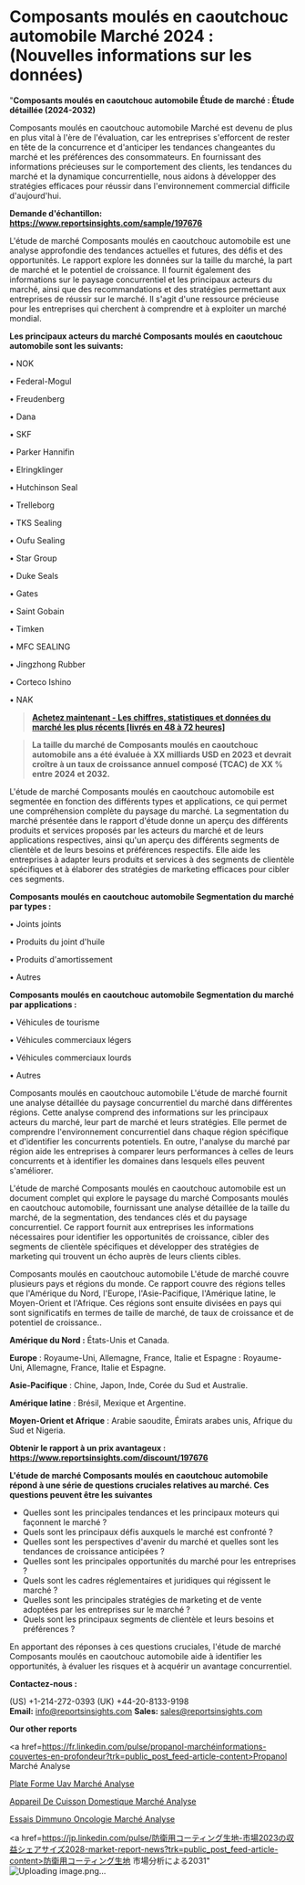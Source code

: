 # Composants moulés en caoutchouc automobile Marché 2024 : (Nouvelles informations sur les données)

"<strong>Composants moulés en caoutchouc automobile Étude de marché : Étude détaillée (2024-2032)</strong>

Composants moulés en caoutchouc automobile Marché est devenu de plus en plus vital à l'ère de l'évaluation, car les entreprises s'efforcent de rester en tête de la concurrence et d'anticiper les tendances changeantes du marché et les préférences des consommateurs. En fournissant des informations précieuses sur le comportement des clients, les tendances du marché et la dynamique concurrentielle, nous aidons à développer des stratégies efficaces pour réussir dans l'environnement commercial difficile d'aujourd'hui.

<strong>Demande d'échantillon: <a href=https://www.reportsinsights.com/sample/197676>https://www.reportsinsights.com/sample/197676</a></strong>

L'étude de marché Composants moulés en caoutchouc automobile est une analyse approfondie des tendances actuelles et futures, des défis et des opportunités. Le rapport explore les données sur la taille du marché, la part de marché et le potentiel de croissance. Il fournit également des informations sur le paysage concurrentiel et les principaux acteurs du marché, ainsi que des recommandations et des stratégies permettant aux entreprises de réussir sur le marché. Il s'agit d'une ressource précieuse pour les entreprises qui cherchent à comprendre et à exploiter un marché mondial.

<strong>Les principaux acteurs du marché Composants moulés en caoutchouc automobile sont les suivants:</strong>

• NOK

• Federal-Mogul

• Freudenberg

• Dana

• SKF

• Parker Hannifin

• Elringklinger

• Hutchinson Seal

• Trelleborg

• TKS Sealing

• Oufu Sealing

• Star Group

• Duke Seals

• Gates

• Saint Gobain

• Timken

• MFC SEALING

• Jingzhong Rubber

• Corteco Ishino

• NAK
<blockquote><a href=https://www.reportsinsights.com/buynow/197676><span style=text-decoration: underline;><strong>Achetez maintenant - Les chiffres, statistiques et données du marché les plus récents [livrés en 48 à 72 heures]</strong></span></a></blockquote>
<blockquote><span style=text-decoration: underline;><strong>La taille du marché de Composants moulés en caoutchouc automobile ans a été évaluée à XX milliards USD en 2023 et devrait croître à un taux de croissance annuel composé (TCAC) de XX % entre 2024 et 2032.</strong></span></blockquote>
L'étude de marché Composants moulés en caoutchouc automobile est segmentée en fonction des différents types et applications, ce qui permet une compréhension complète du paysage du marché. La segmentation du marché présentée dans le rapport d'étude donne un aperçu des différents produits et services proposés par les acteurs du marché et de leurs applications respectives, ainsi qu'un aperçu des différents segments de clientèle et de leurs besoins et préférences respectifs. Elle aide les entreprises à adapter leurs produits et services à des segments de clientèle spécifiques et à élaborer des stratégies de marketing efficaces pour cibler ces segments.

<strong>Composants moulés en caoutchouc automobile Segmentation du marché par types :</strong>

• Joints joints

• Produits du joint d'huile

• Produits d'amortissement

• Autres

<strong>Composants moulés en caoutchouc automobile Segmentation du marché par applications :</strong>

• Véhicules de tourisme

• Véhicules commerciaux légers

• Véhicules commerciaux lourds

• Autres

Composants moulés en caoutchouc automobile L'étude de marché fournit une analyse détaillée du paysage concurrentiel du marché dans différentes régions. Cette analyse comprend des informations sur les principaux acteurs du marché, leur part de marché et leurs stratégies. Elle permet de comprendre l'environnement concurrentiel dans chaque région spécifique et d'identifier les concurrents potentiels. En outre, l'analyse du marché par région aide les entreprises à comparer leurs performances à celles de leurs concurrents et à identifier les domaines dans lesquels elles peuvent s'améliorer.

L'étude de marché Composants moulés en caoutchouc automobile est un document complet qui explore le paysage du marché Composants moulés en caoutchouc automobile, fournissant une analyse détaillée de la taille du marché, de la segmentation, des tendances clés et du paysage concurrentiel. Ce rapport fournit aux entreprises les informations nécessaires pour identifier les opportunités de croissance, cibler des segments de clientèle spécifiques et développer des stratégies de marketing qui trouvent un écho auprès de leurs clients cibles.

Composants moulés en caoutchouc automobile L'étude de marché couvre plusieurs pays et régions du monde. Ce rapport couvre des régions telles que l'Amérique du Nord, l'Europe, l'Asie-Pacifique, l'Amérique latine, le Moyen-Orient et l'Afrique. Ces régions sont ensuite divisées en pays qui sont significatifs en termes de taille de marché, de taux de croissance et de potentiel de croissance..

<strong>Amérique du Nord :</strong> États-Unis et Canada.

<strong>Europe</strong> : Royaume-Uni, Allemagne, France, Italie et Espagne : Royaume-Uni, Allemagne, France, Italie et Espagne.

<strong>Asie-Pacifique</strong> : Chine, Japon, Inde, Corée du Sud et Australie.

<strong>Amérique latine</strong> : Brésil, Mexique et Argentine.

<strong>Moyen-Orient et Afrique</strong> : Arabie saoudite, Émirats arabes unis, Afrique du Sud et Nigeria.

<strong>Obtenir le rapport à un prix avantageux : <a href=https://www.reportsinsights.com/discount/197676>https://www.reportsinsights.com/discount/197676</a></strong>

<strong>L'étude de marché Composants moulés en caoutchouc automobile répond à une série de questions cruciales relatives au marché. Ces questions peuvent être les suivantes</strong>
<ul>
  <li>Quelles sont les principales tendances et les principaux moteurs qui façonnent le marché ?</li>
  <li>Quels sont les principaux défis auxquels le marché est confronté ?</li>
  <li>Quelles sont les perspectives d'avenir du marché et quelles sont les tendances de croissance anticipées ?</li>
  <li>Quelles sont les principales opportunités du marché pour les entreprises ?</li>
  <li>Quels sont les cadres réglementaires et juridiques qui régissent le marché ?</li>
  <li>Quelles sont les principales stratégies de marketing et de vente adoptées par les entreprises sur le marché ?</li>
  <li>Quels sont les principaux segments de clientèle et leurs besoins et préférences ?</li>
</ul>
En apportant des réponses à ces questions cruciales, l'étude de marché Composants moulés en caoutchouc automobile aide à identifier les opportunités, à évaluer les risques et à acquérir un avantage concurrentiel.

<strong>Contactez-nous :</strong>

(US) +1-214-272-0393
(UK) +44-20-8133-9198
<strong>Email:</strong> <a>info@reportsinsights.com</a>
<strong>Sales:</strong> <a>sales@reportsinsights.com</a>

<strong>Our other reports</strong>

<a href=https://fr.linkedin.com/pulse/propanol-marchéinformations-couvertes-en-profondeur?trk=public_post_feed-article-content>Propanol Marché Analyse</a>

<a href=https://www.linkedin.com/pulse/plate-forme-uav-march%C3%A9informations-couvertes-7olsf/>Plate Forme Uav Marché Analyse</a>

<a href=https://www.linkedin.com/pulse/appareil-de-cuisson-domestique-march%C3%A9-informations-by9lf/>Appareil De Cuisson Domestique Marché Analyse</a>

<a href=https://www.linkedin.com/pulse/essais-dimmuno-oncologie-march%C3%A9-2024-statistiques-4zsof/>Essais Dimmuno Oncologie Marché Analyse</a>

<a href=https://jp.linkedin.com/pulse/防衛用コーティング生地-市場2023の収益シェアサイズ2028-market-report-news?trk=public_post_feed-article-content>防衛用コーティング生地 市場分析による2031</a>"
![Uploading image.png…]()
